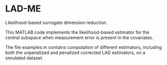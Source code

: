 # LAD-ME
Likelihood-based surrogate dimension reduction.


This MATLAB code implements the likelihood-based estimator for the central subspace when measurement error is present in the covariates.

The file examples.m contains computation of different estimators, including both the unpenalized and penalized corrected LAD estimators, on a simulated dataset. 
